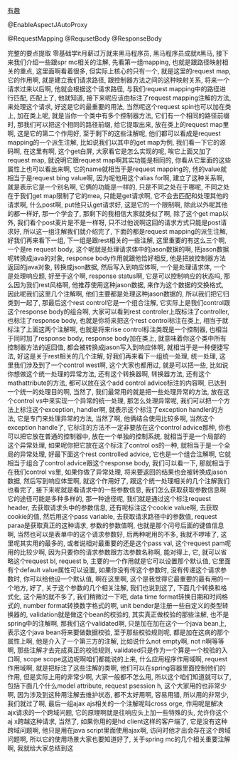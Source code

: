[有趣](https://docs.spring.io/spring-framework/docs/3.0.0.M3/reference/html/pt01.html) 

@EnableAspectJAutoProxy

@RequestMapping
@RequsetBody
@ResponseBody

完整的要点提取
零基础学it月薪过万就来黑马程序员, 黑马程序员成就it黑马, 接下来我们介绍一些跟spr mc相关的注解, 先看第一组mapping, 也就是跟路径映射相关的重点, 这里面啊看着很多, 但实际上核心的只有一个, 就是这里的request map, 它的作用啊, 就是建立我们请求路径, 跟控制器方法之间的这种映射关系, 将来一个请求过来以后啊, 他就会根据这个请求路径, 与我们request mapping中的路径进行匹配, 匹配上了, 他就知道, 接下来呢应该由标注了request mapping注解的方法, 来处理这个请求, 好这是它的最重要的用法, 当然呢这个request spin也可以加在类上, 加在类上呢, 就是当你一个类中有多个控制器方法, 它们有一个相同的路径前缀时, 那我们可以把这个相同的路径前缀, 给它提取出来, 放在类上的request map里啊, 这是它的第二个作用好, 至于剩下的这些注解呢, 他们都可以看成是request mapping的一个派生注解, 比如说我们以其中的get map为例, 我们看一下它的源码啊, 在这里有啊, 这个get白屏, 大家看它是怎么实现的呢, 唉它上面又加了request map, 就说明它跟request map啊其实功能是相同的, 你看从它里面的这些属性上也可以看出来啊, 它的name就相当于是request mapping的, 他的value就相当于是request bing value啊, 因为呢他用这个alias for啊, 建立了这种关系啊, 就是表示它是一个别名啊, 它俩的功能是一样的, 只是不同之处在于哪呢, 不同之处在于我们get map限制了它的mea, 只能是get请求啊, 它不会去匹配和处理其他的请求啊, 什么post啊, put他只认get请求好, 这是它的一个限制啊, 除此以外呢其他的都一样好, 那一个学会了, 那剩下的我相信大家就类似了啊, 除了这个get map以外, 我们看个post麦片是不是一样呀, 只不过他说啊这回的请求方式只能是post请求好, 所以这一组注解我们就介绍完了, 下面的都是request mapping的派生注解, 好我们再来看下一组, 下一组是跟rest相关的一些注解, 这里重要的有这么三个啊, 一个是re request body, 这个呢就是处理请求体中的jason数据的啊, 把jason数据呢转换成java的对象, response body作用就跟他恰好相反, 他是把放控制器方法返回的java对象, 转换成json数据, 然后写入到响应体啊, 一个是处理请求体, 一个是处理响应题, 好至于这个啊, response status啊, 它是可以控制响应的状态吗, 那么因为我们rest风格啊, 他推荐使用这种jason数据, 来作为这个数据的交换格式, 因此呢我们这里几个注解啊, 他们主要都是处理这种jason数据的, 所以我们把它归类到一起了, 那最后这个rest control它是一个组合注解, 它实际上是我们control跟这个response body的组合啊, 大家可以看到rest controler上既标注了controller, 也标注了response body, 也就是你将来把这个rest control标注在类上, 相当于就标注了上面这两个注解啊, 也就是将来rise control标注类既是一个控制器, 也相当于同时加了response body, response body加在类上, 就意味着你这个类中所有控制器方法的返回值, 都会被转换成jason写入到响应体啊, 就相当于是一种便捷写法, 好这是关于rest相关的几个注解, 好我们再来看下一组统一处理, 统一处理, 这里我们涉及到了一个control west啊, 这个大家也都用过, 就是可以把一些, 比如说你想做这个统一处理的异常方法, 还有这个转换器啊, 转换器方法, 还有这个mathattribute的方法, 都可以放在这个add control advice标注的内容啊, 已达到一个统一的处理目的啊, 当然了, 我们最常用的就是把一些处理异常的方法, 放在这个control vs中来实现一个异常的统一处理, 那怎么处理异常呢, 我们可以把一个方法上标注这个exception, handler啊, 就表示这个标注了exception handler的方法, 它是专门来处理异常的方法, 当然了啊, 他俩结合使用比较多啊, 当然这个exception handle了, 它标注的方法不一定非要放在这个control advice那种, 你也可以把它放在普通的控制器中, 放在一个单独的控制系统, 就相当于是一个局部的这个异常处理, 如果呢你把它放在这个标注了control os的一种, 就相当于是一个全局的异常处理, 好最下面这个rest controlled advice, 它也是一个组合注解啊, 它就相当于组合了control advice跟这个response body, 我们可以看一下, 那就相当于在我们control vs里, 如果你做了异常处理, 将来要返回的结果也会被转换成jason数据, 然后写到响应体里啊, 就这个作用好了, 跟这个统一处理相关的几个注解我们也看完了, 接下来呢就是看请求中的一些参数信息, 我们怎么获取获取参数信息啊
它的途径可能是多种多样的, 那一种途径呢, 我们就是通过这个标注request header, 去获取请求头中的参数信息, 还有呢标注这个cookie value啊, 去获取cookie的值, 然后用这个pass variable, 去获取请求路径中的参数值, request paraa是获取真正的这种请求, 参数的参数值啊, 也就是那个问号后面的键值信息啊, 当然也可以是表单中的这个请求参数好, 后两种呢用的不多, 我就不啰嗦了, 这里呢其实用的最多的, 或者说相对最重要的还是这个pass val, 这个request pam呢用的比较少啊, 因为只要你的请求参数跟方法参数名称啊, 能对得上, 它, 就可以省略这个request bl, request b, 主要的一个作用就是它可以设置那个默认值, 它里面有个default value属性可以设置, 如果你没有传这个参数时, 没有传递这个请求参数时, 你可以给他设一个默认值, 啊在这里啊, 这个是我觉得它最重要的最有用的一个地方, 好了, 关于这个参数的几个相关注解, 我们也说到这了, 下面几个转换和格式化, 这个用的就不多了, 我们稍微过一下吧, data time format转换日期和时间格式的, number format转换数字格式的啊, unit bender是注册一些自定义的类型转换器的, validation就是做这个bean的校验的, 其实真正做校验的那些注解, 也不是spring中的注解啊, 那我们这个validated啊, 只是加在加在这个一个java bean上, 表示这个java bean将来要做数据校验, 至于那些校验规则呢, 都是加在这病的那个属性上啊, 他是介入了一个第三方的注解, 比如说什么not empty啊, not n啊等等啊, 那些注解才去完成真正的校验规则, validated只是作为一个算是一个校验的入口啊, scope scope这边呢啊咱们都能说的上来, 什么应用程序作用域啊, request作用域啊, 就是把标注了这些注解的类啊, 他们可以在spring容器里面控制他们的作用, 但是实际上用的非常少啊, 大家一般都不怎么用, 所以这个咱们知道就可以了, 包括下面几个什么model attribute, request psession h, 这个大家用的也非常少啊, 因为涉及到这种用注解去维护状态, 都不太好用啊, 容易用错, 所以用的非常少, 我们就过了啊, 最后一组ajax ajs相关的一个注解呢叫cross orge, 作用呢是解决ajx请求的一个跨域问题, 它的原理啊就是往响应头上加一些特殊的头, 允许你这个aj x跨越这种请求, 当然了, 如果你用的是hd client这样的客户端了, 它是没有这种跨域问题啊, 他只是用在java script里面使用ajax啊, 访问时他才出会存在这个跨域问题啊, 所以它的使用场景大家也要知道好了, 关于spring mc的几个相关重要注解啊, 我就给大家总结到这
